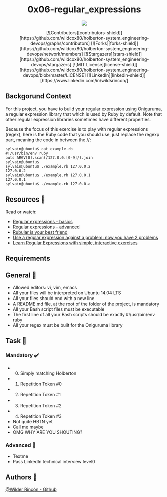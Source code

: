 <h1 align="center">0x06-regular_expressions</h1>
<p align="center"> <img src = "https://www.rubyguides.com/wp-content/uploads/2015/06/ruby-regex.png" /></p>
<div align="center">
[![Contributors][contributors-shield]][https://github.com/wildcox80/holberton-system_engineering-devops/graphs/contributors]
[![Forks][forks-shield]][https://github.com/wildcox80/holberton-system_engineering-devops/network/members]
[![Stargazers][stars-shield]][https://github.com/wildcox80/holberton-system_engineering-devops/stargazers]
[![MIT License][license-shield]][https://github.com/wildcox80/holberton-system_engineering-devops/blob/master/LICENSE]
[![LinkedIn][linkedin-shield]][https://www.linkedin.com/in/wildsrincon/]
</div>

## Backgorund Context

For this project, you have to build your regular expression using Oniguruma, a regular expression library that which is used by Ruby by default. Note that other regular expression libraries sometimes have different properties.

Because the focus of this exercise is to play with regular expressions (regex), here is the Ruby code that you should use, just replace the regexp part, meaning the code in between the //:

```
sylvain@ubuntu$ cat example.rb
#!/usr/bin/env ruby
puts ARGV[0].scan(/127.0.0.[0-9]/).join
sylvain@ubuntu$
sylvain@ubuntu$ ./example.rb 127.0.0.2
127.0.0.2
sylvain@ubuntu$ ./example.rb 127.0.0.1
127.0.0.1
sylvain@ubuntu$ ./example.rb 127.0.0.a
```


## Resources :notebook:

Read or watch:

- [Regular expressions - basics](https://www.slideshare.net/neha_jain/introducing-regular-expressions)
- [Regular expressions - advanced](https://www.slideshare.net/neha_jain/advanced-regular-expressions-80296518)
- [Rubular is your best friend](https://rubular.com/)
- [Use a regular expression against a problem: now you have 2 problems](https://blog.codinghorror.com/regular-expressions-now-you-have-two-problems/)
- [Learn Regular Expressions with simple, interactive exercises](https://regexone.com/)


## Requirements

## General :minidisc:

- Allowed editors: vi, vim, emacs
- All your files will be interpreted on Ubuntu 14.04 LTS
- All your files should end with a new line
- A README.md file, at the root of the folder of the project, is mandatory
- All your Bash script files must be executable
- The first line of all your Bash scripts should be exactly #!/usr/bin/env ruby
- All your regex must be built for the Oniguruma library 


## Task :notebook:

### Mandatory :heavy_check_mark:
- 0. Simply matching Holberton 
- 1. Repetition Token #0
- 2. Repetition Token #1
- 3. Repetition Token #2
- 4. Repetition Token #3
- Not quite HBTN yet
- Call me maybe
- OMG WHY ARE YOU SHOUTING?

### Advanced :red_circle:
- Textme
- Pass LinkedIn technical interview level0

## Authors :busts_in_silhouette: 
[@Wilder Rincón - Github](https://github.com/wildcox80)
